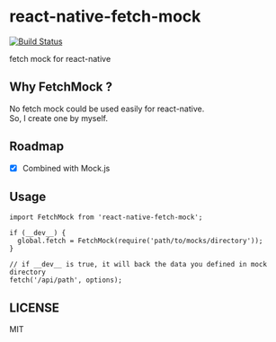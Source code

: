 # react-native-fetch-mock
[![Build Status](https://travis-ci.org/WhatAKitty/react-native-fetch-mock.svg?branch=master)](https://travis-ci.org/WhatAKitty/react-native-fetch-mock)

fetch mock for react-native

## Why FetchMock ?
No fetch mock could be used easily for react-native.  
So, I create one by myself.

## Roadmap
- [x] Combined with Mock.js

## Usage
```
import FetchMock from 'react-native-fetch-mock';

if (__dev__) {
  global.fetch = FetchMock(require('path/to/mocks/directory'));
}

// if __dev__ is true, it will back the data you defined in mock directory
fetch('/api/path', options);
```
## LICENSE

MIT
